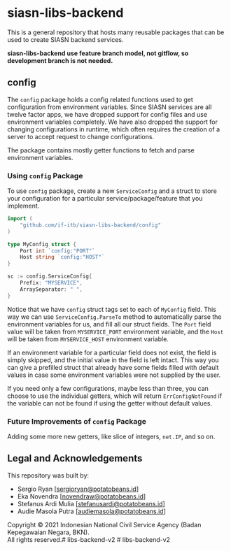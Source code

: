 # siasn-libs-backend

This is a general repository that hosts many reusable packages that can be used to create
SIASN backend services.

**siasn-libs-backend use feature branch model, not gitflow, so development branch is not needed.**

## config

The `config` package holds a config related functions used to get configuration from environment
variables. Since SIASN services are all twelve factor apps, we have dropped support for
config files and use environment variables completely. We have also dropped the support for
changing configurations in runtime, which often requires the creation of a server to accept
request to change configurations.

The package contains mostly getter functions to fetch and parse environment variables.

### Using `config` Package

To use `config` package, create a new `ServiceConfig` and a struct to store your configuration
for a particular service/package/feature that you implement.

```go
import (
    "github.com/if-itb/siasn-libs-backend/config"
)

type MyConfig struct {
    Port int `config:"PORT"`
    Host string `config:"HOST"`
}

sc := config.ServiceConfig{
    Prefix: "MYSERVICE",
    ArraySeparator: " ",
}
```

Notice that we have `config` struct tags set to each of `MyConfig` field. This way we can
use `ServiceConfig.ParseTo` method to automatically parse the environment variables for us, and
fill all our struct fields. The `Port` field value will be taken from `MYSERVICE_PORT` environment
variable, and the `Host` will be taken from `MYSERVICE_HOST` environment variable.

If an environment variable for a particular field does not exist, the field is simply skipped, and the
initial value in the field is left intact. This way you can give a prefilled struct that already have some
fields filled with default values in case some environment variables were not supplied by the user.

If you need only a few configurations, maybe less than three, you can choose to use the individual
getters, which will return `ErrConfigNotFound` if the variable can not be found if using the getter
without default values.

### Future Improvements of `config` Package

Adding some more new getters, like slice of integers, `net.IP`, and so on.

## Legal and Acknowledgements

This repository was built by:
* Sergio Ryan \[[sergioryan@potatobeans.id](mailto:sergioryan@potatobeans.id)]
* Eka Novendra \[[novendraw@potatobeans.id](mailto:novendraw@potatobeans.id)]
* Stefanus Ardi Mulia \[[stefanusardi@potatobeans.id](mailto:stefanusardi@potatobeans.id)]
* Audie Masola Putra \[[audiemasola@potatobeans.id](mailto:audiemasola@potatobeans.id)]

Copyright &copy; 2021 Indonesian National Civil Service Agency (Badan Kepegawaian Negara, BKN).  
All rights reserved.#   l i b s - b a c k e n d - v 2  
 #   l i b s - b a c k e n d - v 2  
 